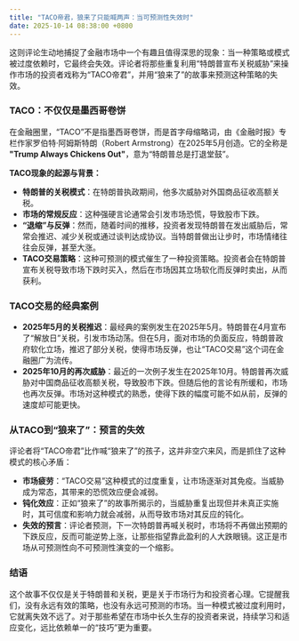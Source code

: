 ```yaml
---
title: "TACO帝君，狼来了只能喊两声：当可预测性失效时"
date: 2025-10-14 08:38:00 +0800
---
```


这则评论生动地捕捉了金融市场中一个有趣且值得深思的现象：当一种策略或模式被过度依赖时，它最终会失效。评论者将那些重复利用“特朗普宣布关税威胁”来操作市场的投资者戏称为“TACO帝君”，并用“狼来了”的故事来预测这种策略的失效。

### TACO：不仅仅是墨西哥卷饼

在金融圈里，“TACO”不是指墨西哥卷饼，而是首字母缩略词，由《金融时报》专栏作家罗伯特·阿姆斯特朗（Robert Armstrong）在2025年5月创造。它的全称是 **"Trump Always Chickens Out"**，意为“特朗普总是打退堂鼓”。

**TACO现象的起源与背景：**

*   **特朗普的关税模式**：在特朗普执政期间，他多次威胁对外国商品征收高额关税。
*   **市场的常规反应**：这种强硬言论通常会引发市场恐慌，导致股市下跌。
*   **“退缩”与反弹**：然而，随着时间的推移，投资者发现特朗普在发出威胁后，常常会推迟、减少关税或通过谈判达成协议。当特朗普做出让步时，市场情绪往往会反弹，甚至大涨。
*   **TACO交易策略**：这种可预测的模式催生了一种投资策略。投资者会在特朗普宣布关税导致市场下跌时买入，然后在市场因其立场软化而反弹时卖出，从而获利。

### TACO交易的经典案例

*   **2025年5月的关税推迟**：最经典的案例发生在2025年5月。特朗普在4月宣布了“解放日”关税，引发市场动荡。但在5月，面对市场的负面反应，特朗普政府软化立场，推迟了部分关税，使得市场反弹，也让“TACO交易”这个词在金融圈广为流传。
*   **2025年10月的再次威胁**：最近的一次例子发生在2025年10月。特朗普再次威胁对中国商品征收高额关税，导致股市下跌。但随后他的言论有所缓和，市场也再次反弹。市场对这种模式的熟悉，使得下跌的幅度可能不如从前，反弹的速度却可能更快。

### 从TACO到“狼来了”：预言的失效

评论者将“TACO帝君”比作喊“狼来了”的孩子，这并非空穴来风，而是抓住了这种模式的核心矛盾：

*   **市场疲劳**：“TACO交易”这种模式的过度重复，让市场逐渐对其免疫。当威胁成为常态，其带来的恐慌效应便会减弱。
*   **钝化效应**：正如“狼来了”的故事所揭示的，当威胁重复出现但并未真正实施时，其可信度和影响力就会减弱，从而导致市场对其反应的钝化。
*   **失效的预言**：评论者预测，下一次特朗普再喊关税时，市场将不再做出预期的下跌反应，反而可能逆势上涨，让那些指望靠此盈利的人大跌眼镜。这正是市场从可预测性向不可预测性演变的一个缩影。

### 结语

这个故事不仅仅是关于特朗普和关税，更是关于市场行为和投资者心理。它提醒我们，没有永远有效的策略，也没有永远可预测的市场。当一种模式被过度利用时，它就离失效不远了。对于那些希望在市场中长久生存的投资者来说，持续学习和适应变化，远比依赖单一的“技巧”更为重要。

